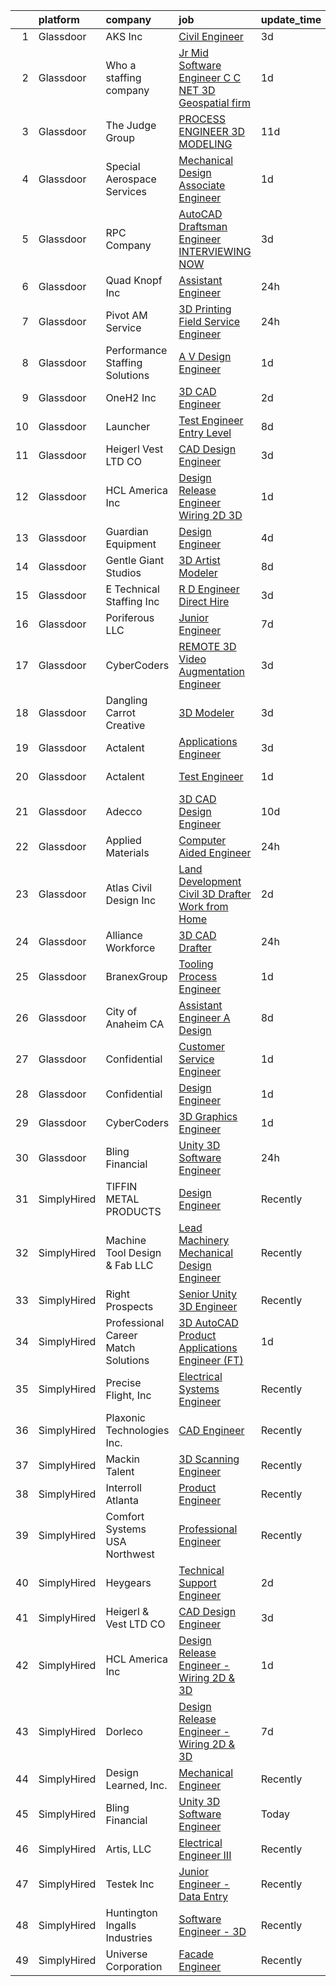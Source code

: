 

|    | platform    | company                             | job                                                                                                                                                                                                                                                                                                                                                                                                                                                                                                                                                                                                                                                                                                                                                                                                                                                                                                                                                                                                                                                                                                                                                                                                                                                                                                                                                                                                            | update_time   | location             |
|---:|:------------|:------------------------------------|:---------------------------------------------------------------------------------------------------------------------------------------------------------------------------------------------------------------------------------------------------------------------------------------------------------------------------------------------------------------------------------------------------------------------------------------------------------------------------------------------------------------------------------------------------------------------------------------------------------------------------------------------------------------------------------------------------------------------------------------------------------------------------------------------------------------------------------------------------------------------------------------------------------------------------------------------------------------------------------------------------------------------------------------------------------------------------------------------------------------------------------------------------------------------------------------------------------------------------------------------------------------------------------------------------------------------------------------------------------------------------------------------------------------|:--------------|:---------------------|
|  1 | Glassdoor   | AKS  Inc                            | [Civil Engineer](https://www.glassdoor.com/partner/jobListing.htm?pos=112&ao=1110586&s=58&guid=0000018199a737b7950e48c314773e45&src=GD_JOB_AD&t=SR&vt=w&ea=1&cs=1_090b123d&cb=1656140282259&jobListingId=1007954501249&cpc=A65DF3A704A48F9B&jrtk=3-0-1g6cqedvajop2801-1g6cqedvrirnk800-be4e6853f15b6aa5--6NYlbfkN0Att9APlqtuCPYHujurkqscI95ZHfdvmmfWxC4tyWLf-tu14o22I8w84DM2Pisc2031HV4TPwF_RJbAB0AxG7sU2WgFOpLJcv4S3obsHf541wS1yvSCozpGZLwhn8nCfyJ2hsvKl2-Oropr-TPxIC32ck4s1mf6Dk7V2ZcOM7kcn8eQ7E324p68AMy4fqtz6q4TQErSKtVKIxJojIVmgPsOdSwSr3ySTfq3zZ3WQdK3QvDXFRQKh2B8SqA8gBcjWuMjwheKUJnPrYJMysuDotuCgbM4KcskCQ5scFezonnGV67Wjc1l0GgpnmfypBSRRHBtuIusupqswNOCwXX53oeT6cr8M04EiFG9Q_XaPuC4ZGntDqkso7ndmGLdJ3wMH63eXZ7LHaIF93tQa6yIOC1SPPXOmGKvhZO9g9_8G4n_2oupGVH6Tt_4hhh1ImrrdWRkCnSW54DBPYocVyL2liD5eDLzUYRG_A397oV4NUZ5HAbKUFRYC3lNi649uxtkKXQLpOA-DPIdEw%3D%3D)                                                                                                                                                                                                                                                                                                                                                                                                                                                                                                                                          | 3d            | Remote               |
|  2 | Glassdoor   | Who    a staffing company           | [Jr Mid Software Engineer   C   C   NET    3D Geospatial firm    ](https://www.glassdoor.com/partner/jobListing.htm?pos=114&ao=1110586&s=58&guid=0000018199a737b7950e48c314773e45&src=GD_JOB_AD&t=SR&vt=w&ea=1&cs=1_21a4384b&cb=1656140282259&jobListingId=1007959211111&cpc=3DB599BF2F4828F0&jrtk=3-0-1g6cqedvajop2801-1g6cqedvrirnk800-625de26a60a44a45--6NYlbfkN0D8qe4D8speIWsVRs46h0m7IsudPd75aHHMzmLGJRCPyG-QMcvsiuXB6iu7s5abUKrKUwETLck8qCCezqhv485mPt3Q_kZI7b2gH96tQV2uN75OtnfMYlmhYFTv8n2tEn5NsykXGqWCeiWEW_wBO3twwXMmLZHhwVumMEbGRRqD1ZwGQ6mbg9pdgTouKvehbLBNzvgpHZ_yVLmceKYoutOHZuf1P8FvAO-p5WqZbmzTCwfRIIRIZ9Drda58s4FnUFTbK1pH8oYfpsfIbbmT1EENtQPRN_sZpGBHjZgeJPfgXxDko5c6TpmCtJiqySyyd2JdiV93zHT8GXNkj6CpUNHoKhbCyNgkaw204iKFVmNe88EMxsFLthKhuU-i-z867InmZId6i6xX9UFirIA_baQUusF6oivIKszX6A7b678Ygj_aQjHV5oQpB7xVfiJxiqURGJ_nUf_jPaCi54k_EqaGM-pmuSWChcUG7W6frMgt2EPrT674lm_eH7rlhXxwfQtJnaJMdflPzh6XZ1hHazbp)                                                                                                                                                                                                                                                                                                                                                                                                                                                                                    | 1d            | Herndon, VA          |
|  3 | Glassdoor   | The Judge Group                     | [PROCESS ENGINEER   3D MODELING](https://www.glassdoor.com/partner/jobListing.htm?pos=110&ao=1110586&s=58&guid=0000018199a737b7950e48c314773e45&src=GD_JOB_AD&t=SR&vt=w&cs=1_8e514668&cb=1656140282258&jobListingId=1007936460434&cpc=6FC5BA77C9A4CD78&jrtk=3-0-1g6cqedvajop2801-1g6cqedvrirnk800-460c8a66d23e2d99--6NYlbfkN0A7x-n0hrtbZSjJYb0NGaUz1soGATkHnGK52OUpcfWH9ohRnkX93QYXMKyxWjrEh6dsl2mfAdiITkTnARmgEtKhje7jrqep_gGv4qKiQCV7TOxx5MvkgU_7w9iGSWgWO3g-rS-69oSsndNiwlyW-JGYACXCHbl6VH_OGYtkUTo_i8r5vJ9UCww1T7A044RYbcGPqYfzmK5QcBCRQYwkCn8dKwTroxRlJ_dTGwnWzKRE905_sGYGEjOybWZ7jv48r0zLRoLRemzjjCdAl0NvD-Wt0XBvG_rfhf5XTz7C2K_2yzEhXfpvkrq98bAkLqs5pFCHpCkI6d4nOPWxgiIptuP7V9Mgme3MUE7R03sOqvqBOBFY7cfzonZelg5FCeS8TJbYs0zyDF2ooAwTlXrV5tPvscoPvKTJ6YhvAdMb0LJAvtXSfet_IdxQiHCK3QKZe10z-nnEtVD38A2q-wmlce5JR3c0MX3mDCIgXxpogRmlOyMJcMGN9qG2Xwmb4IItwp-eWkc89UB1QlR2g9K7K98QBOsVAuAAOGVESp0WCnT8qEw3PvV9jSBpIk3GSz-kydhUK8GUQTmLswZNp48jrjXIcalKX2voWekja6h7rIigl2A4oSV9l4YsqnbizD5MTGFXawFUjxlE4qsd-WTR2D9RlCYW0hx6kehSdcvIYJox4Chgvnf1X2JIqpWuqjKJ7CW23pJj-OfcWkgXGoHgLRV5I7EnvB39Sgc%3D)                                                                                                                                                                                                                                                                                                             | 11d           | Sacramento, CA       |
|  4 | Glassdoor   | Special Aerospace Services          | [Mechanical Design Associate Engineer](https://www.glassdoor.com/partner/jobListing.htm?pos=125&ao=1136043&s=58&guid=0000018199a737b7950e48c314773e45&src=GD_JOB_AD&t=SR&vt=w&cs=1_c88cb123&cb=1656140282260&jobListingId=1007960953212&jrtk=3-0-1g6cqedvajop2801-1g6cqedvrirnk800-d3151586d060eed1-)                                                                                                                                                                                                                                                                                                                                                                                                                                                                                                                                                                                                                                                                                                                                                                                                                                                                                                                                                                                                                                                                                                          | 1d            | Denver, CO           |
|  5 | Glassdoor   | RPC Company                         | [AutoCAD Draftsman  Engineer INTERVIEWING NOW](https://www.glassdoor.com/partner/jobListing.htm?pos=116&ao=1110586&s=58&guid=0000018199a737b7950e48c314773e45&src=GD_JOB_AD&t=SR&vt=w&ea=1&cs=1_462e6f47&cb=1656140282259&jobListingId=1007954162592&cpc=F41FEAB56D215062&jrtk=3-0-1g6cqedvajop2801-1g6cqedvrirnk800-ca077d6aa356cffd--6NYlbfkN0B1hKOIbCu5OAwqG9Qyp2Fwl17J83bV-g-KyB8TpIWcu6gBgrQkN39wqPUmKR6eDSWA1BBb1XxShtkAwuOwD1eE-vG_usxikSzeFhXAz4X3uqbSLBUDHnu5WkAcm0cXeZPY77zpHozYbD7ECwry4fmyuQg7D_vYYxsbEhF8qpW1z4eqiOj-cDKZ5LhvNVtPsg8G7dKgtOxC_RwykAugGZJ1DwqiiBZnUShMaDmE2yJSGixiFyHRfk6_3L1MCKf4qV16lcq7EKbv-8qLoYOzw1su_nryP3ZndwWi8xJtptCiN6jz2SbwoYmLiXgDm5ph0DvmbNwavI_RTzaQ0ymb_Hxe1Nh7ZoKVpbK0ZvBRC3oNZibnJcMsRhsk68e8DOyWAaEiICP08QqX9YTxXKO9ujxvbTkTfoRtqBGxRjWH89TGeIBdgAlKp5atA1F9CrOTY5glyqFCz7Io8svxUy2zd50XiuBXoab5JwC2qDoRUTC0REdsFqpoHlHenTE1-DY6wWbUEHrtpp32dciG9L-cEkhfYkBzfwKKb-c%3D)                                                                                                                                                                                                                                                                                                                                                                                                                                                                                          | 3d            | Richardson, TX       |
|  6 | Glassdoor   | Quad Knopf Inc                      | [Assistant Engineer](https://www.glassdoor.com/partner/jobListing.htm?pos=128&ao=1136043&s=58&guid=0000018199a737b7950e48c314773e45&src=GD_JOB_AD&t=SR&vt=w&cs=1_67e883f8&cb=1656140282260&jobListingId=1007961984358&jrtk=3-0-1g6cqedvajop2801-1g6cqedvrirnk800-0504480e85e42d6e-)                                                                                                                                                                                                                                                                                                                                                                                                                                                                                                                                                                                                                                                                                                                                                                                                                                                                                                                                                                                                                                                                                                                            | 24h           | Hanford, CA          |
|  7 | Glassdoor   | Pivot AM Service                    | [3D Printing Field Service Engineer](https://www.glassdoor.com/partner/jobListing.htm?pos=101&ao=1110586&s=58&guid=0000018199a737b7950e48c314773e45&src=GD_JOB_AD&t=SR&vt=w&ea=1&cs=1_6b25a446&cb=1656140282257&jobListingId=1007961993041&cpc=C6FA39443CB22685&jrtk=3-0-1g6cqedvajop2801-1g6cqedvrirnk800-eced1190337b2dc1--6NYlbfkN0CbX9TDMZUUYUADwaBp8_hVx-p1QOZgnaSDYdV2Hdg3hfIq0c3kl3MSXi8ads7ToPzuq025CtUrL8iZEfnhr227vbHQzHtb4s1paogpu0HYbXuGUvKR8bLQywzyQfBQWKFG7Ir7onAekW54GAYJlxn4NK3bB46qWSpuqwsEsgGMikci2Ityc99cMmsIddRyl0qr3KJL87_-rIXs9RYhLJHigJysePfhmbRrpu6mn4xazQ38WM5hYGmvEk8ic-Ca9mmEhonhDkoTK4I4w2wBtYGVmtREF-PtcwoFigzgfghqeqhyg--t5d9Bi3VCzyAhE36ufwcVGx0Mt620zibmNoYDHxsbWQPcV49JBTqa0169zQaeOpPME2oM8ECoN-wSUvNTERzKH9ePKNOl1U5QOmKhm_68A5Iwt-J_5v8I3KCHwkM19G0_8gkXnJtvkbY_xXuBnOdMwc6bbaOv1B_jzUGzeBPAMhMrUn73ls-illJtdlJfVwrDzPSsHhJT5BOuRsweY5LRdA9Ysg%3D%3D)                                                                                                                                                                                                                                                                                                                                                                                                                                                                                                                      | 24h           | Cleveland, OH        |
|  8 | Glassdoor   | Performance Staffing Solutions      | [A V Design Engineer](https://www.glassdoor.com/partner/jobListing.htm?pos=107&ao=1110586&s=58&guid=0000018199a737b7950e48c314773e45&src=GD_JOB_AD&t=SR&vt=w&ea=1&cs=1_7eec4e3a&cb=1656140282258&jobListingId=1007959401680&cpc=A65DF3A704A48F9B&jrtk=3-0-1g6cqedvajop2801-1g6cqedvrirnk800-39ede8f107027337--6NYlbfkN0AXoFliKwNxzh56Bt02S5rD74fUBi6QI1EUlbM42wbglNw8vVVxLQivIe2A6KbchX-Up03sFZ__uaskewCT7Yj-hFJJzeuxTq7hU8qD5Tan-fUtjOS1c_8Sq12GEAMZWI6gcodv5HQk4XYkESwoir1dR7YhZnykgd3V9fMzIXlKvK3D96QkNQMauaxTivINUx71iCcZ-XLksJWoVBE2ocylrXFAGm_WPv1Dwt6ljxZeBbipMNI6OPv7KtVPrJeEd1cHWoK6DCeCV_XfL0rrQ6lbJXOTYSNNA2A33TF90UUeNE03v49VIKixEWfmFEBMFlQgEwt_wbDHSEu_VgpfmXnw_FPchXmllpYjchJU7YhoJ9f-3HCNWPr6eJBuwWYN2AbbepmlmmAJ7q5ko8kG4xIcpEyGNYMzmn5T2hguWO6jku1PaZbuuYQZeROTxO5agFy_J4c57hhLBE3hxS_MXclYsZOTgvw_yBvOzYv51ppzzCFn2AqkYGz7UzUX-gMhnzc%3D)                                                                                                                                                                                                                                                                                                                                                                                                                                                                                                                                                   | 1d            | Charlotte, NC        |
|  9 | Glassdoor   | OneH2  Inc                          | [3D CAD Engineer](https://www.glassdoor.com/partner/jobListing.htm?pos=103&ao=1110586&s=58&guid=0000018199a737b7950e48c314773e45&src=GD_JOB_AD&t=SR&vt=w&ea=1&cs=1_6af91c06&cb=1656140282257&jobListingId=1007957368906&cpc=74FD5BE86273CE52&jrtk=3-0-1g6cqedvajop2801-1g6cqedvrirnk800-dfd618b7c180391f--6NYlbfkN0DSfZl1X0QK-zmVq67bCieVP4XLrROAZV9Y8StZtsmr1H244delD7SgV2fRNDocZo_6I2hk-7Z_Nuj7vjIDMvBg53Q7Jmv56-ComFtrVYhpcUsyC1ulvVmJSGdMM3Zc0NsbgJAC5cDkkfbV3Gt3UnH7pQ4a05ZVyMfUna8GbdCpE1eGtovy8TkbbfdHisKG9aTAMqp4lKZqjLuVPSFHc2cpb28kws_cEImm25YHpvGrG0hE24SabjBaDB24OJpyM-_76pEqn6hveULN8crJHS3U1cNUanPvfdjbSLv_aHx5td5jiDfRFPOvrKdX9kLJ5u8mw0h91V2ANHHjqwULUIw1WO7c5hni3nBiCGRQ1OlfzlfbV9gNkU7YOP_PyKAstOIeygaoj4fGYJwIk1K8ipctMFUAnBT4c1DzPhCJuTBAdTe_cJCqSQL3WaR3Sum_yNBaQ6UGJ7rtWqLztqHte6I9d-RQJUOUvcx4ZFoF2sc35H0RipjFbwzElqvW0qMoM7qob2yFq7xFmf_cBLetuuXLnOja8iKMvy5sKyUXDP344ywpGCT9PFym)                                                                                                                                                                                                                                                                                                                                                                                                                                                                                                     | 2d            | Hickory, NC          |
| 10 | Glassdoor   | Launcher                            | [Test Engineer   Entry Level](https://www.glassdoor.com/partner/jobListing.htm?pos=127&ao=1136043&s=58&guid=0000018199a737b7950e48c314773e45&src=GD_JOB_AD&t=SR&vt=w&ea=1&cs=1_e8ffeddc&cb=1656140282260&jobListingId=1007945570872&jrtk=3-0-1g6cqedvajop2801-1g6cqedvrirnk800-cc8fbb36d16a958f-)                                                                                                                                                                                                                                                                                                                                                                                                                                                                                                                                                                                                                                                                                                                                                                                                                                                                                                                                                                                                                                                                                                              | 8d            | Los Angeles, CA      |
| 11 | Glassdoor   | Heigerl   Vest LTD CO               | [CAD Design Engineer](https://www.glassdoor.com/partner/jobListing.htm?pos=123&ao=1136043&s=58&guid=0000018199a737b7950e48c314773e45&src=GD_JOB_AD&t=SR&vt=w&ea=1&cs=1_3eb605bc&cb=1656140282260&jobListingId=1007954351562&jrtk=3-0-1g6cqedvajop2801-1g6cqedvrirnk800-2c22ce78b38ebc8a-)                                                                                                                                                                                                                                                                                                                                                                                                                                                                                                                                                                                                                                                                                                                                                                                                                                                                                                                                                                                                                                                                                                                      | 3d            | Remote               |
| 12 | Glassdoor   | HCL America Inc                     | [Design Release Engineer   Wiring 2D   3D](https://www.glassdoor.com/partner/jobListing.htm?pos=124&ao=1136043&s=58&guid=0000018199a737b7950e48c314773e45&src=GD_JOB_AD&t=SR&vt=w&ea=1&cs=1_cb4b437b&cb=1656140282260&jobListingId=1007959710718&jrtk=3-0-1g6cqedvajop2801-1g6cqedvrirnk800-af649c2db659121a-)                                                                                                                                                                                                                                                                                                                                                                                                                                                                                                                                                                                                                                                                                                                                                                                                                                                                                                                                                                                                                                                                                                 | 1d            | Troy, MI             |
| 13 | Glassdoor   | Guardian Equipment                  | [Design Engineer](https://www.glassdoor.com/partner/jobListing.htm?pos=108&ao=1110586&s=58&guid=0000018199a737b7950e48c314773e45&src=GD_JOB_AD&t=SR&vt=w&cs=1_c7bb5d6a&cb=1656140282258&jobListingId=1007952196265&cpc=149B3D5996025BBA&jrtk=3-0-1g6cqedvajop2801-1g6cqedvrirnk800-1b4e486c047aa54b--6NYlbfkN0BqstLd-3X6FG51CWWHEpmiMRiKktHA8JUhBR9wH0jzZxlf443KK6FkxCrMWQ9mHv72SXRvLr5-RZq4wT_RwiuZsd72HzvVWm9rPCBr2TGbcjWg_AWZMhGkxrIFEpdmdmhltp5CKZacprB-gqS2lEYfOrzmmZ97yc4wxGmzUIkE5oTohjHZybGElGu1EvBCEltilHPIm6VGYXt-_WUO1N9226IQnxzTkxQy_L40R5PNzUbraZQ7Zm7dwnIexGfKUIAB4gPk-2yK16T59vbLsOXJacdmLhVlYnZJhuBuDCjiDleI4b9MSNPOD2H_CnM67VzfB9YDHnq2f7bVDyKIM7ahSZUjc237ECSEK9nEBkBQQZh6EmOmACE8zr7X6Ehhn6br31SN1TnHOevfVga9wSQwWUKI56CIAL9Dv-3rZCEsHrs-3D1kJK__JAf6mBd3kM7vid6HhV8ft6lftDhxUkV6vJw7UVGyDQuLhiMZqr11KaXu_Pdz2GmOg-eVD5hFQuKir4T_IWYaaERE-LjpyRIcpfTwCGibkJNEuDxAi3VV4A%3D%3D)                                                                                                                                                                                                                                                                                                                                                                                                                                                                                                              | 4d            | Chicago, IL          |
| 14 | Glassdoor   | Gentle Giant Studios                | [3D Artist Modeler](https://www.glassdoor.com/partner/jobListing.htm?pos=130&ao=1136043&s=58&guid=0000018199a737b7950e48c314773e45&src=GD_JOB_AD&t=SR&vt=w&ea=1&cs=1_d654ea16&cb=1656140282260&jobListingId=1007945026863&jrtk=3-0-1g6cqedvajop2801-1g6cqedvrirnk800-f974749ef8bf7ecb-)                                                                                                                                                                                                                                                                                                                                                                                                                                                                                                                                                                                                                                                                                                                                                                                                                                                                                                                                                                                                                                                                                                                        | 8d            | Burbank, CA          |
| 15 | Glassdoor   | E Technical Staffing Inc            | [R D Engineer   Direct Hire](https://www.glassdoor.com/partner/jobListing.htm?pos=118&ao=1110586&s=58&guid=0000018199a737b7950e48c314773e45&src=GD_JOB_AD&t=SR&vt=w&ea=1&cs=1_e59a841f&cb=1656140282260&jobListingId=1007953979103&cpc=8795CF9063CD573D&jrtk=3-0-1g6cqedvajop2801-1g6cqedvrirnk800-84f2fc18032af3db--6NYlbfkN0BzewWZAvHrP33pFa8rqSYdBADwU_6W433UX-ZzU7DkomS7OpghFS-EYy12EFEyES6N1pNo6vjfNu19I6dV-D7qI1PKfr0x0eYsW72FnZijLAyS5ltGcqRRydYNkFsz3tJLAsioUiSTPzMnxh8s582BgAhCPYWll6c8bor3LvoGbMsdlVcP6uqRxelCcjPROxtk5J3K5G06TyeTSfrkxad2swV-31jZ6Nm5dwFww__Ii7_gvWvkTif60K7BfRH4Uzu_eui5oynO6MQvCyamqKCv_Igc8KY2M7LhcGAZnB-pOkAZugL9oSPo6AWo-FFCtmf3XbHdoFyeuFe1g-nstF7eaB6-Wv3wHck3NFnnznST0Dm_Yxx1PUBl7RlcFVc2WGldJy7BuegfdpzxpC4TsAe05SPEJgrU4kIXamuaUoLDhtyrbp8KYqO8aEl-gPL9hwaUwe_KfeS2Lif84gxgTfTj5NL4rxhgaQdGS2SNforbrywNKRXfsjR6w15p9k2Q_EGcRyrujm1c2w%3D%3D)                                                                                                                                                                                                                                                                                                                                                                                                                                                                                                                              | 3d            | Saint Paul, MN       |
| 16 | Glassdoor   | Poriferous LLC                      | [Junior Engineer](https://www.glassdoor.com/partner/jobListing.htm?pos=104&ao=1110586&s=58&guid=0000018199a737b7950e48c314773e45&src=GD_JOB_AD&t=SR&vt=w&ea=1&cs=1_415e3fd9&cb=1656140282257&jobListingId=1007947043561&cpc=93AA082196C185B9&jrtk=3-0-1g6cqedvajop2801-1g6cqedvrirnk800-2187308375f003ab--6NYlbfkN0A8Lgo_5Ef6wmOytYcuDDh4tvKqKZOUPVqrS-Pu7QszIt2duKDFD1hGbRWd6kmPGktAHlDfrzlLCDGovzwpuOfMjuow4laEa-m3OE-scaU2AdWUYTPqGM1GRZKpuxLtZTQekYYs6Pif5_xHj6RAYYAtd9MRs1JlPsO1AhVPhMMjQ5cB5oR1AMdc9ZlNyKOQPn7zbYa-MQgPqYSGmsDj5mZu5GQ5Jkc3yzTaMzp3-7AQW7nWhSNPC6VSKJOfZaAq5KW6LpxOIiGcMZXc-cM8CmpN4aL3L0FloiH0IvH6pzvtZoIRKK1UlVLRg87HIe62bPWq06Ybzfm2Ynijte1NegLMz1yUOmkDXd886Be1KxxUHhjSuEXJQHKayPaKixCZ7SGpF3q9MpWrJcBFflBOp7iJ93kB6BC-vGSC8Jx5PlU5aSMRciuSd_8vAgDiCAMLlJlDsD9JMX9WpilFYNC24plvmyo6jFTvkUA3cP7nITG_N5xDx54IQFTJE7t26Bkt4cI%3D)                                                                                                                                                                                                                                                                                                                                                                                                                                                                                                                                                       | 7d            | Carrollton, GA       |
| 17 | Glassdoor   | CyberCoders                         | [REMOTE 3D Video Augmentation Engineer](https://www.glassdoor.com/partner/jobListing.htm?pos=111&ao=1110586&s=58&guid=0000018199a737b7950e48c314773e45&src=GD_JOB_AD&t=SR&vt=w&ea=1&cs=1_993d290b&cb=1656140282259&jobListingId=1007954396816&cpc=6FC5BA77C9A4CD78&jrtk=3-0-1g6cqedvajop2801-1g6cqedvrirnk800-0b255c744e96f211--6NYlbfkN0CpFJQzrgRR8WqXWK1qKKEqALWJw739KlKqr2H-MSI4eoBlI4EFrmor2FYZMP3muM0BJvbuKNK-6nnbBZzUKwTfpUZ7kA0VS0xdJM13UcBb-XdiUe5fxfFLLoOZx6HTYDwShW9dCL1mMgYzKTk1wRsGpZLLFriKdDpREaxXkXM4uf-xkmJD63vFnCePdTH9Dsyd682s7kfWvpm3LIXh1dOCr_JhKiwQP2UrwCJVs08yO18KaE54mjX4W67_pLG2BkYXhoEvxljPI1Eo9_zMroqcItxt5TlmycwBU3fpLpaKHoOahPsqTU5rg66M8WrocnPpCQgdTyxw45dXLCa3hxuj-fd6PPu_n1QhalorcTTmI6PFIT01uy6gDH1pmaarUpblTiaa-QBmfTPmoEySCiuemHDAqd46u-XqLrxXw7ASJ3mr9YmokrwPryCPQi9Q1V7hkDdHKTKw_Jw4zhcfwSNUwwoKpxllYK8GwybF422UncJqPljLUV4Y-lelmZRLsFTf_yPxforkgFX_FA4RTXn7i-gtRR2hh0sosP42ZP65CGxHXxbSk2ASLXqR4aT3_WNO-D0n1rU07ZnzvFef6-0AJC3BzOyICWcKrrv-nwCTU1mZHS2qgWAhiwmK2BKKvsiRlBE7SkUHWUqPZf_g4tIxaug05qpNyfy_N1PhgbidiwXfFrmV0SPOoBG7jAh-CztuqrA4gw2TAA3YUFMdoRSe6fI3H9OVVgKggqUWmUSpyWkBuZSV-R0ga-XdmbPdzwxQaWl_N92670I24xJLEd7uvM5dTQybwlWF__-NCzzCDvkyeTmeo9GvqN2J0OrBbNLNRr6l3S2TKoHHrP6AkjVbeqxtjqU7tuFcA9_pwAFEM6oo8bCEimX65KKl73WfyhpSJ722hWt0HqPhIEWgUImsfbrvMuuT6jq5pW9sfiYUaHwbAKJ-wLHpNEZbKNvKCtrCW7q43mHHEsxkWkekhpLCcBv6Z9Y4KurLMjGX0ZIdJ97Lo4HKN1UdxxY9Aj53tkY%3D) | 3d            | Ann Arbor, MI        |
| 18 | Glassdoor   | Dangling Carrot Creative            | [3D Modeler](https://www.glassdoor.com/partner/jobListing.htm?pos=122&ao=1136043&s=58&guid=0000018199a737b7950e48c314773e45&src=GD_JOB_AD&t=SR&vt=w&ea=1&cs=1_71022bc2&cb=1656140282260&jobListingId=1007954769864&jrtk=3-0-1g6cqedvajop2801-1g6cqedvrirnk800-724a51570a186caf-)                                                                                                                                                                                                                                                                                                                                                                                                                                                                                                                                                                                                                                                                                                                                                                                                                                                                                                                                                                                                                                                                                                                               | 3d            | Valencia, CA         |
| 19 | Glassdoor   | Actalent                            | [Applications Engineer](https://www.glassdoor.com/partner/jobListing.htm?pos=119&ao=1110586&s=58&guid=0000018199a737b7950e48c314773e45&src=GD_JOB_AD&t=SR&vt=w&ea=1&cs=1_01d3ea6e&cb=1656140282260&jobListingId=1007955808105&cpc=2CAED5C921A5F994&jrtk=3-0-1g6cqedvajop2801-1g6cqedvrirnk800-0c6f8279b16f54f0--6NYlbfkN0ChYVx_I3yfZ_JDY3EFoivtqvi_stwnZ_kRt8Dowt_l_d1ydueao4NE-oUleRJ4yhjr5Ln_BZ2zXtTXh6ftVEM0Y8uYqCwdKmeHTFjRRRyG_HNYEOdLWk0INRo_p-sG5pOF-MsziO_f-kPGoN5E-g3cJTqBdYXFJa2bV4tIb7uf_7XO_Y_dJIMpY0FalaUgkyznFH3ZvSXeIHrDC4GtDgl5Nr4wGnTtX9vuOC-VX12hgAe69wJbwmGsyKeWlpi6cMLtxplCsAgq-Idhn9Dc_eT9Q_gU1hurIz1nkf8gmsrTfhScMh1CpC0QXOsx_vRkdnaQHfVNv1aytU-JdCM-CXownt6_6_0NB-eJhreX_Iqd-4ptK7Ry2ZNPBuKtwZ989jj5NaipENBvNG16Y8oZV9cWhAD_Vg0WeG0mqjP4Ga2Of98SvSi6A3j8dIcy7Iqvl4wW6K6VpOjWqd5hlQzTlURqXE-h1JTasGcI3-6mvVsFxxEq6lG7oGYf-VcI19Dt1rXRjKtDnY7s9LfpjMm-M9hID8pSt5vGl-TwUXBF2AxrVc3o7Hpr9UOopdOLSQD0NMlAu1T-x0PODr1ZTDN3i-DDGvwqP2B0xA9Yd4GRGDZZyVEmbsgYr-6gIoQNNXVkOj5D_muwy5BwRFHH-UjSMG4rBj66uDsBDM3PrjPt2Fw0HOY5nSxQeKbeBxsCja7ZLptJE-hDlFOce-5kZa_Z4cACbHk_SYgno3HJRLjzGjJNVc4zB075n5T3TAIRgHpYiKgy3jGFF6pvEqno1WCKBc89Rdm1-93N385uNb7nDiPm75b4vX85X4Q1-F3mASAvipm8wK6UDFj2LA5IuKsBux5t5sLR_-4ygxIl9UmLner7jX35My5X2t7_L8hK0fPnRn_AHztIkw38O6ZZuSXV5gv9jvCMfdLY_E-bd0353r40ny8al_VehB5zilPaPEv6Wvk--DP3NzAlRJNeLlVWlJzJ)                                                               | 3d            | Valencia, CA         |
| 20 | Glassdoor   | Actalent                            | [Test Engineer](https://www.glassdoor.com/partner/jobListing.htm?pos=117&ao=1110586&s=58&guid=0000018199a737b7950e48c314773e45&src=GD_JOB_AD&t=SR&vt=w&ea=1&cs=1_949a9013&cb=1656140282260&jobListingId=1007960685242&cpc=451933188B21919D&jrtk=3-0-1g6cqedvajop2801-1g6cqedvrirnk800-26753a8e18501b02--6NYlbfkN0ChYVx_I3yfZ_JDY3EFoivtqvi_stwnZ_kRt8Dowt_l_d1ydueao4NE-oUleRJ4yhhxp-OwmJvcJsCIDPEUMCc6DyWJYof3Vgj0DkNvKcYR1JmtxeL-LKDKrw62rIwRzURcyvZgQcsLudqweJEzsK4bS7IB8S310Q_biF13U8f66w7LdamaPAqKPkTA1zipm_mr778uQ52vV6TvT1M0ejH3H62wznUwc_8_R5XnnNt7MVGpp4Pdbr7ZpOmmTdYFDsmKoN-62nFa5PkrRca6C21v8zWOfYa4B0fLdt8wuhxlYaJvIYh2Ud15WjlIYHOpiMbW8r9vW5CnCmApsBmuQgP-5uR3iGrZsBwr1a_FW0lDTtBRy-aVpGl0thfQihLUNxtf_MNLaMAVqXVSTcTx2-2-x9w8SKqUZuYNvbOpX4Liw4HFBhNU5ehSRgytPn0oLyBL6fHV7gS-S4RtUF2e3pqlOxGMOPY-ueKmj-mf6ZuTFgiy7PxTD1uXDBUTQTWurn7t2epTvL1JbmhKcDmaevgcDJ_jRLiWOeyu1wwcs8C0EMH7m0uEH6DkqnF64j0oWa3sJvp2K3SF6QZPTLW0cvlrSdufYSK2f0zm40b8Qe6psSEZiicZZTifipNlkp3lCsBXFVMu00xTNBLJXToUDXVEDrbSjRPNXPZg8pJxhzJmFq29RDO9bivFMgDpM26PF-PgkoS5JHNGqa_tLvumv0OoVRLUSACiZsaCwuU5uq6UdGLo7v2j__b8ewIZpFfpCFjThc7EcU2q5tri3HgRvnfF7IgMMylHe9nTtsSA9gCoazpCNTJpgB6ZYCRdoj7AnB4yDfgjdLPT-2gryy515hH2iTBkueq0XFPayYckRHP7mLK9y_KDAgWV-bwA87wpVC4GZWpvaNGiiHNBMZn6CaZqDRPShsgkhk5otxQaUMDafKN3YA4TQZcgvJPmpjxAtFmn_aJ2bo-dDRVAg-lbPkfgc-BX0ccBGD4%3D)                                                         | 1d            | Urbandale, IA        |
| 21 | Glassdoor   | Adecco                              | [3D CAD Design Engineer](https://www.glassdoor.com/partner/jobListing.htm?pos=113&ao=1110586&s=58&guid=0000018199a737b7950e48c314773e45&src=GD_JOB_AD&t=SR&vt=w&ea=1&cs=1_c0575ac9&cb=1656140282259&jobListingId=1007939230661&cpc=32EE424DE2B657EB&jrtk=3-0-1g6cqedvajop2801-1g6cqedvrirnk800-bc3277fe5b83111d--6NYlbfkN0CsARmfH1XNQTa22oGIIJ18FtyAjbQsgfeQZpddTLaeHrGwEzZ9XmmhKdkiiN9VbffdZBrEzhiCVA--3pqixtSXl2tHLkn3D9pA82_C5Xx9kDg-V9i59yQ21udhU8AQqgt1QWidlCfQAsvvEn6Gy-TQZk6WDElMOr0BjC0M17WO5hSrtrzrXR6l-FCAkppsXmQG3RnmPS-qiLBNwPjedyJFk-rUbr72_XWhnznc6IWURcnEAVGAOctuyCKyMTIZoKLLtsQwBqp4ZwVx9SqZx-KMTNUl83-Fu3sQyTVINc6xGkwI0_jsZ478ATz_YYqFkYBlJ8bWdGNSzE8EoQuduGoVcHPA9Axe-FJEK5uEMrti0fGlV4-jCGnBu99hmqJSExF9Q2HwEXHMJjiedtC27XrSu-lORGnOJH3FgSG8sDBlL4rHXvGYSeP_NPykPpknGCkv_5arFj0DZls-gb3H4AyJTFSNCa8Mn3DugObGxpXHvjJ2RhOOqlTHKYgVwPAHl741Q4ej54MMTGM41cXBVk-Q7yXKGFFUXrsItYDqp0zgpP_ElbVMsO2pTb0b-PKLXMTBeQ4yVBKKAUfUYrBlJYZJ3Rg1_8mSaKnlGa3bwe9wOfqqMDBbXxRjQPiJ4cD0tLzPzZ6jCyl79ifvE7V45AoYFa5MiLl3W4NAE6S0sqCLjRpBkUZD5kIfYgkh2dLAZTVlYRK-_362Z2z8LoQQDVhYNfB3WCvB1hsM6S3XzlK825ikVXpQPyqCs3m07Kxakk_6dcSE9k-iT1NUB9HNq9GbvNr_0a1INCIdJqzfKJfTKrCH2Lm2iFWKFvBtPC0KZwRB-_byYNUHA0t9-88U3zAOZ6-87bqOIPITdwbOmN3f1d7clW1FQHrxmC2TO1K5h7tmZzjSBL8mAgaOiGgVxtzf)                                                                                                                              | 10d           | Norwalk, CT          |
| 22 | Glassdoor   | Applied Materials                   | [Computer Aided Engineer](https://www.glassdoor.com/partner/jobListing.htm?pos=126&ao=1136043&s=58&guid=0000018199a737b7950e48c314773e45&src=GD_JOB_AD&t=SR&vt=w&cs=1_3d7516de&cb=1656140282260&jobListingId=1007961705638&jrtk=3-0-1g6cqedvajop2801-1g6cqedvrirnk800-337a5941af3b8b1a-)                                                                                                                                                                                                                                                                                                                                                                                                                                                                                                                                                                                                                                                                                                                                                                                                                                                                                                                                                                                                                                                                                                                       | 24h           | Gloucester, MA       |
| 23 | Glassdoor   | Atlas Civil Design  Inc             | [Land Development Civil 3D Drafter   Work from Home ](https://www.glassdoor.com/partner/jobListing.htm?pos=102&ao=1110586&s=58&guid=0000018199a737b7950e48c314773e45&src=GD_JOB_AD&t=SR&vt=w&ea=1&cs=1_74ba0cf4&cb=1656140282257&jobListingId=1007957113287&cpc=18B9B60E52E5A655&jrtk=3-0-1g6cqedvajop2801-1g6cqedvrirnk800-68d65ff77d1b05bb--6NYlbfkN0ACu_hgM4mYOpGjE6TXudS1eLEYdlotK5aSiNrSIRlNjtLvHh3hjvm-3_UI0KqZKGT7fA1md0h5otFcNhRNWW9TFV0Zzsuf1cjgfXij10vDkORpuMzS2vPOH0L-hAbKMWgBOnC3ZbIhOvZNj4IGKNpqhWZrUcCnzTYW-f4O_V3fMzCmNNdnlgXTFbt0EOgYK9XqPp5G9oeJgL2AMtNec5ZrLKtDYG_8yGSmHLmZhjDP6me8RcYrcGkIbKkugfQMXr3njT_kN6Yu-kvxQhHCqxRgjxW40Jlk2Op_ew683iBbAjsiXmbz5uGVbCAC-kfAW2Syg_nr3dnJliPGgUV47OWtso9h71rliwcFre_qxPHxDDZOX7T7qJTtE-ZMyo9kDo4qPQ7kDNGrnbQgveq5Ban76nBVyZNAZYZVa8cyTxMPAdTsIehBNS-otgs596sC_dBXt9vpPHpZjsrpK0N85EzEYZtoDsXj3VNh9avtD5yjwPuUM70Mi2bDDkgW_MWSkPEpYRNpb1Prow%3D%3D)                                                                                                                                                                                                                                                                                                                                                                                                                                                                                                     | 2d            | Los Angeles, CA      |
| 24 | Glassdoor   | Alliance Workforce                  | [3D CAD Drafter](https://www.glassdoor.com/partner/jobListing.htm?pos=106&ao=1110586&s=58&guid=0000018199a737b7950e48c314773e45&src=GD_JOB_AD&t=SR&vt=w&ea=1&cs=1_f50e96e0&cb=1656140282258&jobListingId=1007961944860&cpc=AF8BC9077DDDE68D&jrtk=3-0-1g6cqedvajop2801-1g6cqedvrirnk800-81fc6affd62846cb--6NYlbfkN0Cq4EYCn3XVe8cEMeDIZhQOB4WyLeq-vcrrlBRkIvpGLX0lRrRd1B8iwQTGAT5dHwDi1miMS6q-qkz31ZxDVDco6PGMSama4sN35h7w-d2e5zLelJWCYgAUitBnbqmMok-tFhjC7Vs9KHF46ZFX9JtqxeCH37ISYrnzEvHYk5V13YX5-oZcsR_1nMY4Rler17QzlBLJQN0fIQdcwag7p2atIjeNImmsKsNg39jnDZZp9_IAUrVETwfR2OIhdMuvrF3JUloiLDRbezJlum27pVh5on4fTc_KADzs9bfhiDxO9rnQu0TQyD65-k5p__9LHBaBk7hhm-ShkTzvh3vRDlr30QWbo1vdQePljcPl1EmU8DmzPOaaqyOJCU30JrZo5xFDZcZHJ0Czm_zQXpff3zIMTWPHL6k6ptwnoo1ROqTVm1X3wgtUaJB5Mtz415SVw_9z0t8YfoCFSp3P81NRvPkmoXE0bPYzOq_h3_Ten_Z05ckc0yckWXJ_xRFx6pFDEG6ivtalKTJzQJS-JgiFrhvI)                                                                                                                                                                                                                                                                                                                                                                                                                                                                                                                                      | 24h           | Schaumburg, IL       |
| 25 | Glassdoor   | BranexGroup                         | [Tooling Process Engineer](https://www.glassdoor.com/partner/jobListing.htm?pos=129&ao=1136043&s=58&guid=0000018199a737b7950e48c314773e45&src=GD_JOB_AD&t=SR&vt=w&ea=1&cs=1_b6029e58&cb=1656140282260&jobListingId=1007958929840&jrtk=3-0-1g6cqedvajop2801-1g6cqedvrirnk800-2ed481ab3fbc2cc7-)                                                                                                                                                                                                                                                                                                                                                                                                                                                                                                                                                                                                                                                                                                                                                                                                                                                                                                                                                                                                                                                                                                                 | 1d            | Sterling Heights, MI |
| 26 | Glassdoor   | City of Anaheim  CA                 | [Assistant Engineer A   Design](https://www.glassdoor.com/partner/jobListing.htm?pos=121&ao=1136043&s=58&guid=0000018199a737b7950e48c314773e45&src=GD_JOB_AD&t=SR&vt=w&cs=1_a9d648e7&cb=1656140282260&jobListingId=1007945847957&jrtk=3-0-1g6cqedvajop2801-1g6cqedvrirnk800-b162614fe8de3fa2-)                                                                                                                                                                                                                                                                                                                                                                                                                                                                                                                                                                                                                                                                                                                                                                                                                                                                                                                                                                                                                                                                                                                 | 8d            | Anaheim, CA          |
| 27 | Glassdoor   | Confidential                        | [Customer Service Engineer](https://www.glassdoor.com/partner/jobListing.htm?pos=105&ao=1110586&s=58&guid=0000018199a737b7950e48c314773e45&src=GD_JOB_AD&t=SR&vt=w&ea=1&cs=1_9b952125&cb=1656140282258&jobListingId=1007958972591&cpc=9FFE37255B2C047E&jrtk=3-0-1g6cqedvajop2801-1g6cqedvrirnk800-3f7d04465320dddd--6NYlbfkN0C4WL8Q391vwf5Bs_0p3sw-HxYQMbbT1b8Vq9i6dda3-h9o8J2TRRRAjbumGXxDG2N_6B-JA9irz3hy-1ryE28RfXfP33v0XcFc4TuqoxG5TM7lrCfY6VjU6TiCPal-kSrVQEIeOkc3sMEI1VphhxrOLo14JMf7cYwknisIb2gx-7w_uNU1PH3LBzjg9tTnp7vaxk6X0Oxo4RGPhL-Fa9plAR39QJL4J8WiqXID0KkncIZkFxsjqiM9LBN-A4BJtroej9Ep2d-9Zdf_wRDqJPJ3c4py77UPHINFSbhHrdLqkkVNBi3PosNCtlk5L8e6uq4MMdNFJ-tclH7z4aL8qQoXVrQoL63Zpg-uyQkOKxck9ykN2fbIUFol8ZTj806gh4dw-Zy_O-KBrmV_18MufvUJAmksvF5E5-UWHg4VXQUdrN7Er2WxzoX23B5p8EIFgB5qtlRmVFGM0B2k-1VYOVimvndG1Z0ZM8EYMfhfGm2sXXtpdYUDuEbuTvgF2il-AN3SOgqViCw4oQ%3D%3D)                                                                                                                                                                                                                                                                                                                                                                                                                                                                                                                               | 1d            | Farmingdale, NY      |
| 28 | Glassdoor   | Confidential                        | [Design Engineer](https://www.glassdoor.com/partner/jobListing.htm?pos=109&ao=1110586&s=58&guid=0000018199a737b7950e48c314773e45&src=GD_JOB_AD&t=SR&vt=w&ea=1&cs=1_fab50cb4&cb=1656140282258&jobListingId=1007958826211&cpc=C4A69CCDBB3B9599&jrtk=3-0-1g6cqedvajop2801-1g6cqedvrirnk800-97eed35429ae68d4--6NYlbfkN0CDqBA2INWlRTfhpDbvKvUpzvMAwT2czy_7_NsticYkV7JnoEnpYqDoNt0JO1Q1Y14HIiMM4X4UfZmexOAlIygyIM-_3PCV21fa44m4F8c0LH_VCuGVyUh9XBMIcIazNU01HlxI1dGVTsJcAoYJwD71iVC9Yqfc1QtpCA06wX9I70g6c2rYztE4-M7Ug4ZqjDQ-iLxVEFPqmRZswnB02sCqAEc6LJ_Efm6fzKjW8XQ4cdki6l4ZEWozQBTIXn8uwuyENPETsuGHe10pa9e2ynz3Ja-2ThKjJfS-7uZgukXs82H-UNxvo-bxzU_tI71Ojkuw3cqfhjwgXQhnItp90IGH7OEHkckoG12xidWP6lythpkzT0LEZUpncl6ykzD80mDKnRAcnxAXNRknz3PPQkN1mtnxhtH3NSJg0_JknOQmhQGFBW_WtjgZUf37DEinafbfIFPcxQ4WQCJhHU5T4ctZrMpKAYwyRnANXsNRFornnXEWBZngaa9E)                                                                                                                                                                                                                                                                                                                                                                                                                                                                                                                                                                     | 1d            | Rochester Hills, MI  |
| 29 | Glassdoor   | CyberCoders                         | [3D Graphics Engineer](https://www.glassdoor.com/partner/jobListing.htm?pos=115&ao=1110586&s=58&guid=0000018199a737b7950e48c314773e45&src=GD_JOB_AD&t=SR&vt=w&ea=1&cs=1_5c614381&cb=1656140282259&jobListingId=1007959231297&cpc=47CFDC01B3F81FAC&jrtk=3-0-1g6cqedvajop2801-1g6cqedvrirnk800-16a61bd7790a67d5--6NYlbfkN0CpFJQzrgRR8WqXWK1qKKEqALWJw739KlKqr2H-MSI4eoBlI4EFrmor2FYZMP3muM2m1MpOtS5yrw7tZ8OzdjO54Y8GoDeO_8aRFKm6b6yyXhl0w7QkfTbWv6TdULoPQYjhgGTpkVVyzBynNZbK483cmgceaohFYaeQmMNMdBU7UtuJd33UU2gMTgw6e8_6Jt3E_RmuGezI3K_NEewt6vTa8UGMtdTZDt1aBRDSCdERqtsEM3fO-yvTA0xOex8U3ps7gc_nH8pKbZ8tuvxjp1japo98EIGNiYbWvmlp7rT8O7vXQZmvT7dOOjH_a7vKWxMjZMbnCngtWCH00ToT_FvEKwnC7J7SHC436CtAYarsy5xlFx4r2oN71IpOKaBibYadKcHkY__d2JY0Ncwk7TNRVZ3K-ZUw3iY-iX1amy9WJ8JISFeWMIPXtWIrAlrAC1t34jz51cUnBLMZGS0xD1Fvp0YK7utCeBknO08lhPKY4hVrB0MWpFFLL8lh4V9lKiJAHwn5aPXGK64VpmBHlxB46vNouqWm1gEnKrbJzTXjS4mAZqtl5KgHos4yZZ6bvh_JnZCU9jygSauBHzANlW4O2xMdOJOKcXN2Y8WHTMm10Dhj-JEuiXqSGVazxGLi9wTCZlZ_i5o1Dq-CQQHB_oCmpv0pu1SjIP6fUtoLO_fqEXkxchTuXzVYmCD2vOifulM5Bpwc2z4iAXY5ozUVVjuMIt_hQhB7VXtRK-CpcV6ZtA753MQMocgks5dkNCm-YjIhe8YJN7LsGm4v7154ish3RdAlWKnncKtd5HNt_JoQxJcmh1NkIYAuVYhINFH6ZL9EnWbb_Ku2HsXpOh8eR6T_otFJVns8S2R3WwbBNEl5-VzEDm1e_svbKXq8VQcBrSHeWJ9Oc1-4JC-u_9PYwIGsQnUBDWoMHz5nf-RZEGDoNv6ByZRkZ_OSREFq3HKza4LBGdoU6-zOXwjyHLwWuyxzDVlPyIbLL2yqiQJ4f4dWGw%3D%3D)                                    | 1d            | Redwood City, CA     |
| 30 | Glassdoor   | Bling Financial                     | [Unity 3D Software Engineer](https://www.glassdoor.com/partner/jobListing.htm?pos=120&ao=1136043&s=58&guid=0000018199a737b7950e48c314773e45&src=GD_JOB_AD&t=SR&vt=w&ea=1&cs=1_9526ddbd&cb=1656140282260&jobListingId=1007961846073&jrtk=3-0-1g6cqedvajop2801-1g6cqedvrirnk800-eb3f9c470614f124-)                                                                                                                                                                                                                                                                                                                                                                                                                                                                                                                                                                                                                                                                                                                                                                                                                                                                                                                                                                                                                                                                                                               | 24h           | Costa Mesa, CA       |
| 31 | SimplyHired | TIFFIN METAL PRODUCTS               | [Design Engineer](https://www.simplyhired.com/job/FTnIAi_Kn833C1BhRYVtiqFVtUU5Wnt295Cn__IHqdhtj-rYxCl7Lg?q=3d+engineer)                                                                                                                                                                                                                                                                                                                                                                                                                                                                                                                                                                                                                                                                                                                                                                                                                                                                                                                                                                                                                                                                                                                                                                                                                                                                                        | Recently      | Tiffin, OH           |
| 32 | SimplyHired | Machine Tool Design & Fab LLC       | [Lead Machinery Mechanical Design Engineer](https://www.simplyhired.com/job/s6-6ptlK8dzUkJdu4KCGsSBqY49t_zXmkx6T4fNs610DtAu3fiqI9A?q=3d+engineer)                                                                                                                                                                                                                                                                                                                                                                                                                                                                                                                                                                                                                                                                                                                                                                                                                                                                                                                                                                                                                                                                                                                                                                                                                                                              | Recently      | Fostoria, OH         |
| 33 | SimplyHired | Right Prospects                     | [Senior Unity 3D Engineer](https://www.simplyhired.com/job/wmivgBfZdKwEApPVfe9iTFB5eXy_5eswWBOxXDuhHC4PjU2tYom1Pw?q=3d+engineer)                                                                                                                                                                                                                                                                                                                                                                                                                                                                                                                                                                                                                                                                                                                                                                                                                                                                                                                                                                                                                                                                                                                                                                                                                                                                               | Recently      | Remote               |
| 34 | SimplyHired | Professional Career Match Solutions | [3D AutoCAD Product Applications Engineer (FT)](https://www.simplyhired.com/job/uc4PKjybuKyhNxHJ47oY7NEg9OFzwe2zz_gwVfLAdYwrKmDmfie2yg?q=3d+engineer)                                                                                                                                                                                                                                                                                                                                                                                                                                                                                                                                                                                                                                                                                                                                                                                                                                                                                                                                                                                                                                                                                                                                                                                                                                                          | 1d            | Seneca, SC           |
| 35 | SimplyHired | Precise Flight, Inc                 | [Electrical Systems Engineer](https://www.simplyhired.com/job/Qic9IL7ttbr9vwc-2H4Sfw9V5MAW68jlMDBbh8GWi4Aeou6p1peAfg?q=3d+engineer)                                                                                                                                                                                                                                                                                                                                                                                                                                                                                                                                                                                                                                                                                                                                                                                                                                                                                                                                                                                                                                                                                                                                                                                                                                                                            | Recently      | Bend, OR             |
| 36 | SimplyHired | Plaxonic Technologies Inc.          | [CAD Engineer](https://www.simplyhired.com/job/lJydaGONd-W9AxGv9Qv8Q66V7xx7GzAaFwXqFicqmioaiQeQmnSGBA?q=3d+engineer)                                                                                                                                                                                                                                                                                                                                                                                                                                                                                                                                                                                                                                                                                                                                                                                                                                                                                                                                                                                                                                                                                                                                                                                                                                                                                           | Recently      | Remote               |
| 37 | SimplyHired | Mackin Talent                       | [3D Scanning Engineer](https://www.simplyhired.com/job/UeSWZYnX7kDOVG816trivtvjHS75T_9AJJvNnq8Gr6sqH_DlO5m1WA?q=3d+engineer)                                                                                                                                                                                                                                                                                                                                                                                                                                                                                                                                                                                                                                                                                                                                                                                                                                                                                                                                                                                                                                                                                                                                                                                                                                                                                   | Recently      | Redmond, WA          |
| 38 | SimplyHired | Interroll Atlanta                   | [Product Engineer](https://www.simplyhired.com/job/w_tTp5T2jrDZvRDzaP1BN0K6KudcaUzVh8drnZlCpGMpOLK3ZUbvCQ?q=3d+engineer)                                                                                                                                                                                                                                                                                                                                                                                                                                                                                                                                                                                                                                                                                                                                                                                                                                                                                                                                                                                                                                                                                                                                                                                                                                                                                       | Recently      | Hiram, GA            |
| 39 | SimplyHired | Comfort Systems USA Northwest       | [Professional Engineer](https://www.simplyhired.com/job/dg2yWo59nXwbYARGgbP5lt01u7oy5q58ZyrmSmilkU2rgGlc7ZYD3Q?q=3d+engineer)                                                                                                                                                                                                                                                                                                                                                                                                                                                                                                                                                                                                                                                                                                                                                                                                                                                                                                                                                                                                                                                                                                                                                                                                                                                                                  | Recently      | Woodinville, WA      |
| 40 | SimplyHired | Heygears                            | [Technical Support Engineer](https://www.simplyhired.com/job/RKsNfd_w5TRUpM0BZPsXFWkVB2g2KueWmcsS2RG-59A60j4awWqPWw?q=3d+engineer)                                                                                                                                                                                                                                                                                                                                                                                                                                                                                                                                                                                                                                                                                                                                                                                                                                                                                                                                                                                                                                                                                                                                                                                                                                                                             | 2d            | Remote               |
| 41 | SimplyHired | Heigerl & Vest LTD CO               | [CAD Design Engineer](https://www.simplyhired.com/job/2FuMkBXx0mLofoxsSiZJkWDW97Jvk4nc30iTdIBuY5zF1UM9QO_8nA?q=3d+engineer)                                                                                                                                                                                                                                                                                                                                                                                                                                                                                                                                                                                                                                                                                                                                                                                                                                                                                                                                                                                                                                                                                                                                                                                                                                                                                    | 3d            | Remote               |
| 42 | SimplyHired | HCL America Inc                     | [Design Release Engineer - Wiring 2D & 3D](https://www.simplyhired.com/job/aO5kBTapwwP1LRdleEgPtKAAIscHTVDYWc6PCO9KWMXZjm2Ol6e63w?q=3d+engineer)                                                                                                                                                                                                                                                                                                                                                                                                                                                                                                                                                                                                                                                                                                                                                                                                                                                                                                                                                                                                                                                                                                                                                                                                                                                               | 1d            | Troy, MI             |
| 43 | SimplyHired | Dorleco                             | [Design Release Engineer - Wiring 2D & 3D](https://www.simplyhired.com/job/LROeQA0LWQblyPkJepFvDWCKcZp4Lg3cWrwFUk0n9xVTontWJmMf3g?q=3d+engineer)                                                                                                                                                                                                                                                                                                                                                                                                                                                                                                                                                                                                                                                                                                                                                                                                                                                                                                                                                                                                                                                                                                                                                                                                                                                               | 7d            | Farmington Hills, MI |
| 44 | SimplyHired | Design Learned, Inc.                | [Mechanical Engineer](https://www.simplyhired.com/job/cFisiq3U-0hNsVnBs5g9aBY0pOKXdCbxa3wR-PBJl7ewFcsV5JAE5w?q=3d+engineer)                                                                                                                                                                                                                                                                                                                                                                                                                                                                                                                                                                                                                                                                                                                                                                                                                                                                                                                                                                                                                                                                                                                                                                                                                                                                                    | Recently      | Norwich, CT          |
| 45 | SimplyHired | Bling Financial                     | [Unity 3D Software Engineer](https://www.simplyhired.com/job/rnh22HCDCvwMWqYM169xMugbTjJ-Qok-zDcWdd6DH7XJBfYjb89KIQ?q=3d+engineer)                                                                                                                                                                                                                                                                                                                                                                                                                                                                                                                                                                                                                                                                                                                                                                                                                                                                                                                                                                                                                                                                                                                                                                                                                                                                             | Today         | Costa Mesa, CA       |
| 46 | SimplyHired | Artis, LLC                          | [Electrical Engineer III](https://www.simplyhired.com/job/mGls0yLgts6qQFMKegT5SY96wmdZd1K_jdSyCVyHYgTcHkpoVm9TRA?q=3d+engineer)                                                                                                                                                                                                                                                                                                                                                                                                                                                                                                                                                                                                                                                                                                                                                                                                                                                                                                                                                                                                                                                                                                                                                                                                                                                                                | Recently      | Herndon, VA          |
| 47 | SimplyHired | Testek Inc                          | [Junior Engineer - Data Entry](https://www.simplyhired.com/job/Vokrj6Pm8i7LM-Hng0BI0ohT-KuLnt-aJycrOVur7NlFd1Smq8v_3Q?q=3d+engineer)                                                                                                                                                                                                                                                                                                                                                                                                                                                                                                                                                                                                                                                                                                                                                                                                                                                                                                                                                                                                                                                                                                                                                                                                                                                                           | Recently      | Wixom, MI            |
| 48 | SimplyHired | Huntington Ingalls Industries       | [Software Engineer - 3D](https://www.simplyhired.com/job/PBiQwL4S4PcOA3EuoBLHmUcIfZITP9rJVdE3Wy9LJwZuWzkvM_7BWQ?q=3d+engineer)                                                                                                                                                                                                                                                                                                                                                                                                                                                                                                                                                                                                                                                                                                                                                                                                                                                                                                                                                                                                                                                                                                                                                                                                                                                                                 | Recently      | Norfolk, VA          |
| 49 | SimplyHired | Universe Corporation                | [Facade Engineer](https://www.simplyhired.com/job/ClzruATpfdVctiJFWEkn1hUPOWVQN4XFlKY5kus2nR4jESyxSd70LQ?q=3d+engineer)                                                                                                                                                                                                                                                                                                                                                                                                                                                                                                                                                                                                                                                                                                                                                                                                                                                                                                                                                                                                                                                                                                                                                                                                                                                                                        | Recently      | Bridgeton, MO        |